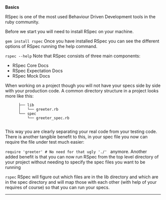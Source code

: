 **Basics**

RSpec is one of the most used Behaviour Driven Development tools in the ruby community.

Before we start you will need to install RSpec on your machine.

```gem install rspec```
Once you have installed RSpec you can see the different options of RSpec running the help command.

```rspec --help```
Note that RSpec consists of three main components:
* RSpec Core Docs
* RSpec Expectation Docs
* RSpec Mock Docs



When working on a project though you will not have your specs side by side with your production code. A common directory structure in a project looks more like this:

```
      ├── lib
      │   └── greeter.rb
      └── spec
          └── greeter_spec.rb
         
```         
          
This way you are clearly separating your real code from your testing code. There is another tangible benefit to this, in your spec file you now can require the file under test much easier:

```require 'greeter' # No need for that ugly './' ``` anymore. Another added benefit is that you can now run RSpec from the top level directory of your project without needing to specify the spec files you want to be running

```rspec``` RSpec will figure out which files are in the lib directory and which are in the spec directory and will map those with each other (with help of your requires of course) so that you can run your specs.

---


